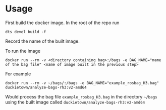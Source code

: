 # Usage

First build the docker image. In the root of the repo run
```
dts devel build -f
```

Record the name of the built image.

To run the image
```
docker run --rm -v <directory containing bag>:/bags -e BAG_NAME="name of the bag file" <name of image built in the previous step>
```

For example

```
docker run --rm -v ~/bags/:/bags -e BAG_NAME="example_rosbag_H3.bag" duckietown/analyze-bags-rh3:v2-amd64
```
Would process the bag file `example_rosbag_H3.bag` in the directory `~/bags` using the built image called `duckietown/analyze-bags-rh3:v2-amd64`